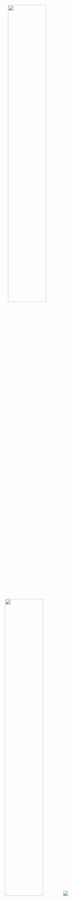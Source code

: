 <div align="center">
  <img height="50%" width="auto" src ="https://github-readme-stats.vercel.app/api?username=1marcuth&show_icons=true&count_private=true&theme=darcula&hide_border=true&hide=issues,contribs&bg_color=00000000">
  <img height="50%" width="auto" src ="https://github-readme-stats.vercel.app/api/top-langs/?username=1marcuth&layout=compact&hide_border=true&theme=darcula&bg_color=00000000&langs_count=6&hide=jupyter%20notebook,tex,css,scss,html,ejs">
  <img src ="https://github-readme-streak-stats.herokuapp.com?user=1marcuth&theme=darcula&hide_border=true&background=FFFFFF00">
  <br>
  <br>
  <div id="badges">
</div>
</div>
